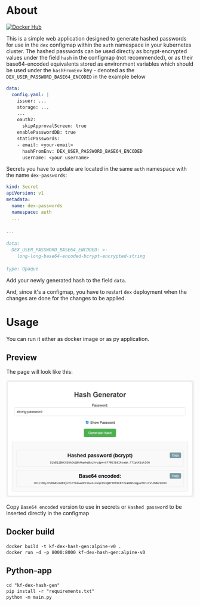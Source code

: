
# About

[![Docker Hub](https://img.shields.io/docker/pulls/fouriermourier/kf-dex-hash-gen.svg)](https://hub.docker.com/r/fouriermourier/kf-dex-hash-gen)

This is a simple web application designed to generate hashed passwords 
for use in the `dex` configmap within the `auth` namespace in your kubernetes cluster. 
The hashed passwords can be used directly as bcrypt-encrypted values 
under the field `hash` in the configmap (not recommended), 
or as their base64-encoded equivalents stored as environment variables 
which should be used under the `hashFromEnv` key - 
denoted as the `DEX_USER_PASSWORD_BASE64_ENCODED` in the example below

```yaml
data:
  config.yaml: |
    issuer: ...
    storage: ...
    ...
    oauth2:
      skipApprovalScreen: true
    enablePasswordDB: true
    staticPasswords:
    - email: <your-email>
      hashFromEnv: DEX_USER_PASSWORD_BASE64_ENCODED
      username: <your username>
```

Secrets you have to update are located in the same `auth` namespace with the name `dex-passwords`:

```yaml
kind: Secret
apiVersion: v1
metadata:
  name: dex-passwords
  namespace: auth
  ...

...

data:
  DEX_USER_PASSWORD_BASE64_ENCODED: >-
    long-long-base64-encoded-bcrypt-encrypted-string

type: Opaque
```

Add your newly generated hash to the field `data`.  

And, since it's a configmap, you have to restart `dex` deployment when the changes are done 
for the changes to be applied.

# Usage

You can run it either as docker image or as py application.

## Preview
The page will look like this:

![example_image](assets/example.png)

Copy `Base64 encoded` version to use in secrets or `Hashed password` 
to be inserted directly in the configmap

## Docker build

```shell
docker build -t kf-dex-hash-gen:alpine-v0 .
docker run -d -p 8000:8000 kf-dex-hash-gen:alpine-v0
```

## Python-app

```shell
cd "kf-dex-hash-gen"
pip install -r "requirements.txt"
python -m main.py
```